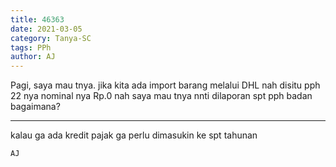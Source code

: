 ```yaml
---
title: 46363
date: 2021-03-05
category: Tanya-SC
tags: PPh
author: AJ
---
```


Pagi, saya mau tnya. jika kita ada import barang melalui DHL nah disitu pph 22 nya nominal nya Rp.0 nah saya mau tnya nnti dilaporan spt pph badan bagaimana?

---

kalau ga ada kredit pajak ga perlu dimasukin ke spt tahunan

`AJ`
